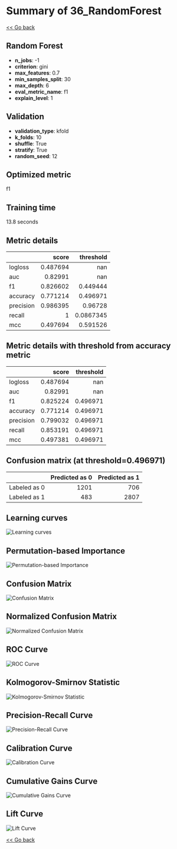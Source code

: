# Summary of 36_RandomForest

[<< Go back](../README.md)


## Random Forest
- **n_jobs**: -1
- **criterion**: gini
- **max_features**: 0.7
- **min_samples_split**: 30
- **max_depth**: 6
- **eval_metric_name**: f1
- **explain_level**: 1

## Validation
 - **validation_type**: kfold
 - **k_folds**: 10
 - **shuffle**: True
 - **stratify**: True
 - **random_seed**: 12

## Optimized metric
f1

## Training time

13.8 seconds

## Metric details
|           |    score |   threshold |
|:----------|---------:|------------:|
| logloss   | 0.487694 | nan         |
| auc       | 0.82991  | nan         |
| f1        | 0.826602 |   0.449444  |
| accuracy  | 0.771214 |   0.496971  |
| precision | 0.986395 |   0.96728   |
| recall    | 1        |   0.0867345 |
| mcc       | 0.497694 |   0.591526  |


## Metric details with threshold from accuracy metric
|           |    score |   threshold |
|:----------|---------:|------------:|
| logloss   | 0.487694 |  nan        |
| auc       | 0.82991  |  nan        |
| f1        | 0.825224 |    0.496971 |
| accuracy  | 0.771214 |    0.496971 |
| precision | 0.799032 |    0.496971 |
| recall    | 0.853191 |    0.496971 |
| mcc       | 0.497381 |    0.496971 |


## Confusion matrix (at threshold=0.496971)
|              |   Predicted as 0 |   Predicted as 1 |
|:-------------|-----------------:|-----------------:|
| Labeled as 0 |             1201 |              706 |
| Labeled as 1 |              483 |             2807 |

## Learning curves
![Learning curves](learning_curves.png)

## Permutation-based Importance
![Permutation-based Importance](permutation_importance.png)
## Confusion Matrix

![Confusion Matrix](confusion_matrix.png)


## Normalized Confusion Matrix

![Normalized Confusion Matrix](confusion_matrix_normalized.png)


## ROC Curve

![ROC Curve](roc_curve.png)


## Kolmogorov-Smirnov Statistic

![Kolmogorov-Smirnov Statistic](ks_statistic.png)


## Precision-Recall Curve

![Precision-Recall Curve](precision_recall_curve.png)


## Calibration Curve

![Calibration Curve](calibration_curve_curve.png)


## Cumulative Gains Curve

![Cumulative Gains Curve](cumulative_gains_curve.png)


## Lift Curve

![Lift Curve](lift_curve.png)



[<< Go back](../README.md)

